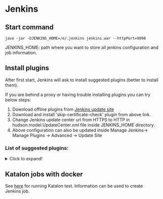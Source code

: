 # Jenkins

## Start command

```shell
java -jar -DJENKINS_HOME=/e/.jenkins jenkins.war --httpPort=9090
```
JENKINS_HOME: path where you want to store all jenkins configuration and job information.

## Install plugins

After first start, Jenkins will ask to install suggested plugins (better to install them).

If you are behind a proxy or having trouble installing plugins you can try below steps:

1. Download offline plugins from [Jenkins update site](https://updates.jenkins.io/download/plugins/) 
2. Download and install 'skip-certificate-check' plugin from above link.
3. Change Jenkins update center url from HTTPS to HTTP in hudson.model.UpdateCenter.xml file inside JENKINS_HOME directory.
4. Above configuration can also be updated inside Manage Jenkins-> Manage Plugins -> Advanced -> Update Site

### List of suggested plugins:

<details>
  <summary>Click to expand!</summary>

    1. Folders
    2. OWASP Markup Formatter
    3. Build Timeout
    4. Credentials Binding
    5. Timestamper
    6. Workspace Cleanup
    7. Ant
    8. Gradle
    9. Pipeline
    10. Pipeline: GitHub Groovy Libraries
    11. Pipeline: Stage View Git
    12. SSH Build Agents
    13. GitHub Branch Source
    14. Matrix Authorization Strategy
    15. PAM Authentication
    16. LDAP
    17. Email Extension
    18. Mailer

</details>

## Katalon jobs with docker

See [here](../master/Katalon.md) for running Katalon test. Information can be used to create Jenkins job.